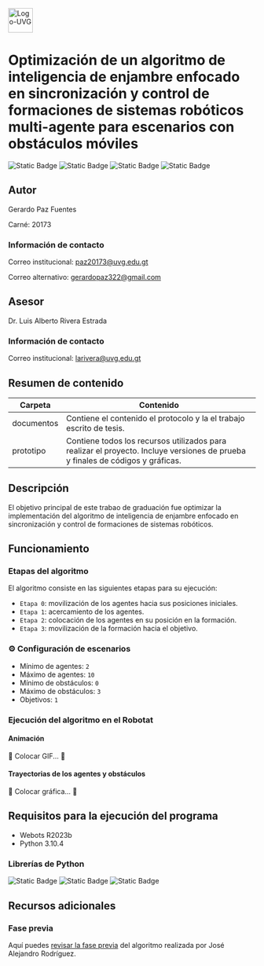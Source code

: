 <img alt="Logo-UVG" height="50" src="https://github.com/user-attachments/assets/ca88dcc9-d874-4fad-83f9-fc9d2200c4e5">

# Optimización de un algoritmo de inteligencia de enjambre enfocado en sincronización y control de formaciones de sistemas robóticos multi-agente para escenarios con obstáculos móviles

![Static Badge](https://img.shields.io/badge/Estado-en%20desarrollo-purple)
![Static Badge](https://img.shields.io/badge/Fase-3-purple)
![Static Badge](https://img.shields.io/badge/Python-3.10.4-blue)
![Static Badge](https://img.shields.io/badge/Webots-R2023b-darkred)

## Autor

Gerardo Paz Fuentes

Carné: 20173

### Información de contacto

Correo institucional: [paz20173@uvg.edu.gt](mailto:paz20173@uvg.edu.gt)

Correo alternativo: [gerardopaz322@gmail.com](mailto:gerardopaz322@gmail.com)

## Asesor

Dr. Luis Alberto Rivera Estrada

### Información de contacto

Correo institucional: [larivera@uvg.edu.gt](mailto:larivera@uvg.edu.gt)

## Resumen de contenido

| Carpeta    | Contenido                                                                                                                     |
|------------|-------------------------------------------------------------------------------------------------------------------------------|
| documentos | Contiene el contenido el protocolo y la el trabajo escrito de tesis.                                                          |
| prototipo  | Contiene todos los recursos utilizados para realizar el proyecto. Incluye versiones de prueba y finales de códigos y gráficas. |

## Descripción

El objetivo principal de este trabao de graduación fue optimizar la implementación del algoritmo de inteligencia de enjambre enfocado en sincronización y control de formaciones de sistemas robóticos.

## Funcionamiento

### Etapas del algoritmo

El algoritmo consiste en las siguientes etapas para su ejecución:

- `Etapa 0`: movilización de los agentes hacia sus posiciones iniciales.
- `Etapa 1`: acercamiento de los agentes.
- `Etapa 2`: colocación de los agentes en su posición en la formación.
- `Etapa 3`: movilización de la formación hacia el objetivo.

### :gear: Configuración de escenarios

- Mínimo de agentes: `2`
- Máximo de agentes: `10`
- Mínimo de obstáculos: `0`
- Máximo de obstáculos: `3`
- Objetivos: `1`

### Ejecución del algoritmo en el Robotat

#### Animación

:construction: Colocar GIF... :construction:

#### Trayectorias de los agentes y obstáculos

:construction: Colocar gráfica... :construction:

## Requisitos para la ejecución del programa
- Webots R2023b
- Python 3.10.4

### Librerías de Python
![Static Badge](https://img.shields.io/badge/NumPy-1.23.2-blue)
![Static Badge](https://img.shields.io/badge/SciPy-1.13.0-blue)
![Static Badge](https://img.shields.io/badge/Keyboard-0.13.5-blue)

## Recursos adicionales

### Fase previa

Aquí puedes [revisar la fase previa](https://github.com/rod19131/tesisAlejandro) del algoritmo realizada por José Alejandro Rodríguez.

